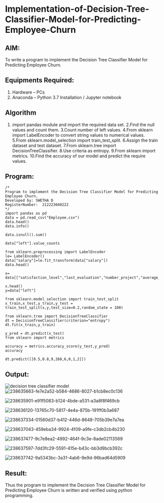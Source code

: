 # Implementation-of-Decision-Tree-Classifier-Model-for-Predicting-Employee-Churn

## AIM:
To write a program to implement the Decision Tree Classifier Model for Predicting Employee Churn.

## Equipments Required:
1. Hardware – PCs
2. Anaconda – Python 3.7 Installation / Jupyter notebook

## Algorithm
1. import pandas module and import the required data set.
2.Find the null values and count them.
3.Count number of left values.
4.From sklearn import LabelEncoder to convert string values to numerical values.
5.From sklearn.model_selection import train_test_split.
6.Assign the train dataset and test dataset.
7.From sklearn.tree import DecisionTreeClassifier.
8.Use criteria as entropy.
9.From sklearn import metrics.
10.Find the accuracy of our model and predict the require values.

## Program:
```
/*
Program to implement the Decision Tree Classifier Model for Predicting Employee Churn.
Developed by: SWETHA D
RegisterNumber:  212223040222
*/
import pandas as pd
data = pd.read_csv("Employee.csv")
data.head()
data.info()

data.isnull().sum()

data["left"].value_counts

from sklearn.preprocessing import LabelEncoder
le= LabelEncoder()
data["salary"]=le.fit_transform(data["salary"])
data.head()

x= data[["satisfaction_level","last_evaluation","number_project","average_montly_hours","time_spend_company","Work_accident","promotion_last_5years","salary"]]

x.head()
y=data["left"]

from sklearn.model_selection import train_test_split
x_train,x_test,y_train,y_test = train_test_split(x,y,test_size=0.2,random_state = 100)

from sklearn.tree import DecisionTreeClassifier
dt = DecisionTreeClassifier(criterion="entropy")
dt.fit(x_train,y_train)

y_pred = dt.predict(x_test)
from sklearn import metrics

accuracy = metrics.accuracy_score(y_test,y_pred)
accuracy

dt.predict([[0.5,0.8,9,260,6,0,1,2]])
```

## Output:
![decision tree classifier model](sam.png)
![238635663-fe7e2a52-b584-4686-8027-b1cb8ec0c136](https://github.com/swetha23013979/Implementation-of-Decision-Tree-Classifier-Model-for-Predicting-Employee-Churn/assets/153823422/76887df3-3601-4164-98bb-ea7fad1fd097)

![238635901-e91f5083-b124-4bde-a531-a3a8f8f469cb](https://github.com/swetha23013979/Implementation-of-Decision-Tree-Classifier-Model-for-Predicting-Employee-Churn/assets/153823422/7c8d8922-cbca-4382-a870-ded65c1aa1fa)

![238636120-13765c70-5817-4e4a-875b-191ff0b3a687](https://github.com/swetha23013979/Implementation-of-Decision-Tree-Classifier-Model-for-Predicting-Employee-Churn/assets/153823422/0902240c-1ae7-4fdc-ad60-a3b183749397)

![238637334-01560d37-b412-446d-8648-705b39e7a7ea](https://github.com/swetha23013979/Implementation-of-Decision-Tree-Classifier-Model-for-Predicting-Employee-Churn/assets/153823422/7e0512a1-c5e2-4b39-aac3-d212fad2286b)

![238637043-459eba34-9924-4f09-a9fe-c3db2cb4b230](https://github.com/swetha23013979/Implementation-of-Decision-Tree-Classifier-Model-for-Predicting-Employee-Churn/assets/153823422/c8b6d554-f120-4d70-abc2-5bfa10c7ee06)

![238637477-9c7e8ea2-4992-464f-9c3e-8ade02113569](https://github.com/swetha23013979/Implementation-of-Decision-Tree-Classifier-Model-for-Predicting-Employee-Churn/assets/153823422/8f48cd27-fb8a-43fb-85ca-3292a392ed62)

![238637597-7dd3fc29-5591-415e-b43c-bb3d9bcb392c](https://github.com/swetha23013979/Implementation-of-Decision-Tree-Classifier-Model-for-Predicting-Employee-Churn/assets/153823422/0a57bcc5-3d95-4e0f-83bf-a58cc3c1f072)


![238637742-9a5343bc-3a31-4ab6-9e9d-96bad64d5909](https://github.com/swetha23013979/Implementation-of-Decision-Tree-Classifier-Model-for-Predicting-Employee-Churn/assets/153823422/e9147f0f-a7e4-4aed-b4ba-6dc759385667)

## Result:
Thus the program to implement the  Decision Tree Classifier Model for Predicting Employee Churn is written and verified using python programming.
